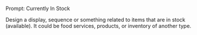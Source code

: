 Prompt: Currently In Stock

Design a display, sequence or something related to items that are in stock (available). It could be food services, products, or inventory of another type.
